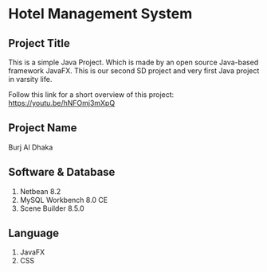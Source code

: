 # Hotel Management System

## Project Title
This is a simple Java Project. Which is made by an open source Java-based framework JavaFX. This is our second SD project and very first Java project in varsity life.

Follow this link for a short overview of this project: https://youtu.be/hNFOmj3mXpQ
## Project Name
Burj Al Dhaka

## Software & Database
1. Netbean 8.2
2. MySQL Workbench 8.0 CE
3. Scene Builder 8.5.0

## Language
1. JavaFX
2. CSS
